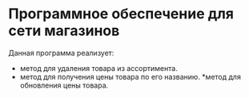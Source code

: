 # Программное обеспечение для сети магазинов
Данная программа реализует:
* метод для удаления товара из ассортимента.
* метод для получения цены товара по его названию.
*метод для обновления цены товара.

